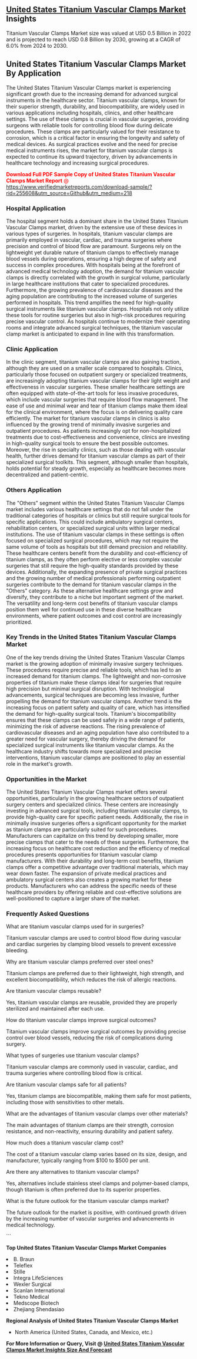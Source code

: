 <h2><a href="https://www.verifiedmarketreports.com/download-sample/?rid=255608&amp;utm_source=Github&amp;utm_medium=218" target="_blank">United States Titanium Vascular Clamps Market</a> Insights</h2><p>Titanium Vascular Clamps Market size was valued at USD 0.5 Billion in 2022 and is projected to reach USD 0.8 Billion by 2030, growing at a CAGR of 6.0% from 2024 to 2030.</p><p> <h2>United States Titanium Vascular Clamps Market By Application</h2> The United States Titanium Vascular Clamps market is experiencing significant growth due to the increasing demand for advanced surgical instruments in the healthcare sector. Titanium vascular clamps, known for their superior strength, durability, and biocompatibility, are widely used in various applications including hospitals, clinics, and other healthcare settings. The use of these clamps is crucial in vascular surgeries, providing surgeons with reliable tools for controlling blood flow during delicate procedures. These clamps are particularly valued for their resistance to corrosion, which is a critical factor in ensuring the longevity and safety of medical devices. As surgical practices evolve and the need for precise medical instruments rises, the market for titanium vascular clamps is expected to continue its upward trajectory, driven by advancements in healthcare technology and increasing surgical procedures. <p><span class=""><span style="color: #ff0000;"><strong>Download Full PDF Sample Copy of United States Titanium Vascular Clamps Market Report</strong> @ </span><a href="https://www.verifiedmarketreports.com/download-sample/?rid=255608&amp;utm_source=Github&amp;utm_medium=218" target="_blank">https://www.verifiedmarketreports.com/download-sample/?rid=255608&amp;utm_source=Github&amp;utm_medium=218</a></span></p> <h3>Hospital Application</h3> The hospital segment holds a dominant share in the United States Titanium Vascular Clamps market, driven by the extensive use of these devices in various types of surgeries. In hospitals, titanium vascular clamps are primarily employed in vascular, cardiac, and trauma surgeries where precision and control of blood flow are paramount. Surgeons rely on the lightweight yet durable nature of titanium clamps to effectively manage blood vessels during operations, ensuring a high degree of safety and success in complex procedures. With hospitals being at the forefront of advanced medical technology adoption, the demand for titanium vascular clamps is directly correlated with the growth in surgical volume, particularly in large healthcare institutions that cater to specialized procedures. Furthermore, the growing prevalence of cardiovascular diseases and the aging population are contributing to the increased volume of surgeries performed in hospitals. This trend amplifies the need for high-quality surgical instruments like titanium vascular clamps. Hospitals not only utilize these tools for routine surgeries but also in high-risk procedures requiring precise vascular control. As hospitals continue to modernize their operating rooms and integrate advanced surgical techniques, the titanium vascular clamp market is anticipated to expand in line with this transformation. <h3>Clinic Application</h3> In the clinic segment, titanium vascular clamps are also gaining traction, although they are used on a smaller scale compared to hospitals. Clinics, particularly those focused on outpatient surgery or specialized treatments, are increasingly adopting titanium vascular clamps for their light weight and effectiveness in vascular surgeries. These smaller healthcare settings are often equipped with state-of-the-art tools for less invasive procedures, which include vascular surgeries that require blood flow management. The ease of use and minimal wear and tear of titanium clamps make them ideal for the clinical environment, where the focus is on delivering quality care efficiently. The market for titanium vascular clamps in clinics is also influenced by the growing trend of minimally invasive surgeries and outpatient procedures. As patients increasingly opt for non-hospitalized treatments due to cost-effectiveness and convenience, clinics are investing in high-quality surgical tools to ensure the best possible outcomes. Moreover, the rise in specialty clinics, such as those dealing with vascular health, further drives demand for titanium vascular clamps as part of their specialized surgical toolkits. This segment, although smaller than hospitals, holds potential for steady growth, especially as healthcare becomes more decentralized and patient-centric. <h3>Others Application</h3> The "Others" segment within the United States Titanium Vascular Clamps market includes various healthcare settings that do not fall under the traditional categories of hospitals or clinics but still require surgical tools for specific applications. This could include ambulatory surgical centers, rehabilitation centers, or specialized surgical units within larger medical institutions. The use of titanium vascular clamps in these settings is often focused on specialized surgical procedures, which may not require the same volume of tools as hospitals but still demand precision and reliability. These healthcare centers benefit from the durability and cost-efficiency of titanium clamps, as they often perform elective or less complex vascular surgeries that still require the high-quality standards provided by these devices. Additionally, the expanding presence of private surgical practices and the growing number of medical professionals performing outpatient surgeries contribute to the demand for titanium vascular clamps in the "Others" category. As these alternative healthcare settings grow and diversify, they contribute to a niche but important segment of the market. The versatility and long-term cost benefits of titanium vascular clamps position them well for continued use in these diverse healthcare environments, where patient outcomes and cost control are increasingly prioritized. <h3>Key Trends in the United States Titanium Vascular Clamps Market</h3> One of the key trends driving the United States Titanium Vascular Clamps market is the growing adoption of minimally invasive surgery techniques. These procedures require precise and reliable tools, which has led to an increased demand for titanium clamps. The lightweight and non-corrosive properties of titanium make these clamps ideal for surgeries that require high precision but minimal surgical disruption. With technological advancements, surgical techniques are becoming less invasive, further propelling the demand for titanium vascular clamps. Another trend is the increasing focus on patient safety and quality of care, which has intensified the demand for high-quality surgical tools. Titanium's biocompatibility ensures that these clamps can be used safely in a wide range of patients, minimizing the risk of adverse reactions. The rising prevalence of cardiovascular diseases and an aging population have also contributed to a greater need for vascular surgery, thereby driving the demand for specialized surgical instruments like titanium vascular clamps. As the healthcare industry shifts towards more specialized and precise interventions, titanium vascular clamps are positioned to play an essential role in the market's growth. <h3>Opportunities in the Market</h3> The United States Titanium Vascular Clamps market offers several opportunities, particularly in the growing healthcare sectors of outpatient surgery centers and specialized clinics. These centers are increasingly investing in advanced surgical tools, including titanium vascular clamps, to provide high-quality care for specific patient needs. Additionally, the rise in minimally invasive surgeries offers a significant opportunity for the market as titanium clamps are particularly suited for such procedures. Manufacturers can capitalize on this trend by developing smaller, more precise clamps that cater to the needs of these surgeries. Furthermore, the increasing focus on healthcare cost reduction and the efficiency of medical procedures presents opportunities for titanium vascular clamp manufacturers. With their durability and long-term cost benefits, titanium clamps offer a competitive advantage over traditional materials, which may wear down faster. The expansion of private medical practices and ambulatory surgical centers also creates a growing market for these products. Manufacturers who can address the specific needs of these healthcare providers by offering reliable and cost-effective solutions are well-positioned to capture a larger share of the market. <h3>Frequently Asked Questions</h3> <p>What are titanium vascular clamps used for in surgeries?</p> <p>Titanium vascular clamps are used to control blood flow during vascular and cardiac surgeries by clamping blood vessels to prevent excessive bleeding.</p> <p>Why are titanium vascular clamps preferred over steel ones?</p> <p>Titanium clamps are preferred due to their lightweight, high strength, and excellent biocompatibility, which reduces the risk of allergic reactions.</p> <p>Are titanium vascular clamps reusable?</p> <p>Yes, titanium vascular clamps are reusable, provided they are properly sterilized and maintained after each use.</p> <p>How do titanium vascular clamps improve surgical outcomes?</p> <p>Titanium vascular clamps improve surgical outcomes by providing precise control over blood vessels, reducing the risk of complications during surgery.</p> <p>What types of surgeries use titanium vascular clamps?</p> <p>Titanium vascular clamps are commonly used in vascular, cardiac, and trauma surgeries where controlling blood flow is critical.</p> <p>Are titanium vascular clamps safe for all patients?</p> <p>Yes, titanium clamps are biocompatible, making them safe for most patients, including those with sensitivities to other metals.</p> <p>What are the advantages of titanium vascular clamps over other materials?</p> <p>The main advantages of titanium clamps are their strength, corrosion resistance, and non-reactivity, ensuring durability and patient safety.</p> <p>How much does a titanium vascular clamp cost?</p> <p>The cost of a titanium vascular clamp varies based on its size, design, and manufacturer, typically ranging from $100 to $500 per unit.</p> <p>Are there any alternatives to titanium vascular clamps?</p> <p>Yes, alternatives include stainless steel clamps and polymer-based clamps, though titanium is often preferred due to its superior properties.</p> <p>What is the future outlook for the titanium vascular clamps market?</p> <p>The future outlook for the market is positive, with continued growth driven by the increasing number of vascular surgeries and advancements in medical technology.</p> ```</p><p><strong>Top United States Titanium Vascular Clamps Market Companies</strong></p><div data-test-id=""><p><li>B. Braun</li><li> Teleflex</li><li> Stille</li><li> Integra LifeSciences</li><li> Wexler Surgical</li><li> Scanlan International</li><li> Tekno Medical</li><li> Medscope Biotech</li><li> Zhejiang Shendasiao</li></p><div><strong>Regional Analysis of&nbsp;United States Titanium Vascular Clamps Market</strong></div><ul><li dir="ltr"><p dir="ltr">North America&nbsp;(United States, Canada, and Mexico, etc.)</p></li></ul><p><strong>For More Information or Query, Visit @&nbsp;</strong><strong><a href="https://www.verifiedmarketreports.com/product/titanium-vascular-clamps-market/?utm_source=Github&amp;utm_medium=218" target="_blank">United States Titanium Vascular Clamps Market Insights Size And Forecast</a></strong></p></div>

